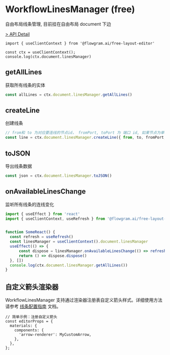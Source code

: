 # WorkflowLinesManager (free)

自由布局线条管理, 目前挂在自由布局 document 下边

[> API Detail](https://flowgram.ai/auto-docs/free-layout-core/classes/WorkflowLinesManager.html)

```
import { useClientContext } from '@flowgram.ai/free-layout-editor'

const ctx = useClientContext();
console.log(ctx.document.linesManager)
```

## getAllLines

获取所有线条的实体

```ts pure
const allLines = ctx.document.linesManager.getAllLines()

```

## createLine

创建线条

```ts pure
// from和 to 为对应要连线的节点id， fromPort, toPort 为 端口 id, 如果节点为单个端口可以不指定
const line = ctx.document.linesManager.createLine({ from, to, fromPort, toPort })
```

## toJSON

导出线条数据

```ts pure
const json = ctx.document.linesManager.toJSON()
```

## onAvailableLinesChange

监听所有线条的连线变化

```ts pure
import { useEffect } from 'react'
import { useClientContext, useRefresh } from '@flowgram.ai/free-layout-editor'


function SomeReact() {
  const refresh = useRefresh()
  const linesManager = useClientContext().document.linesManager
  useEffect(() => {
      const dispose = linesManager.onAvailableLinesChange(() => refresh())
      return () => dispose.dispose()
  }, [])
  console.log(ctx.document.linesManager.getAllLines())
}
```

## 自定义箭头渲染器

WorkflowLinesManager 支持通过渲染器注册表自定义箭头样式。详细使用方法请参考 [线条配置指南](/guide/free-layout/line.md#4自定义箭头渲染器) 文档。

```tsx
// 简单示例：注册自定义箭头
const editorProps = {
  materials: {
    components: {
      'arrow-renderer': MyCustomArrow,
    },
  },
};
```
